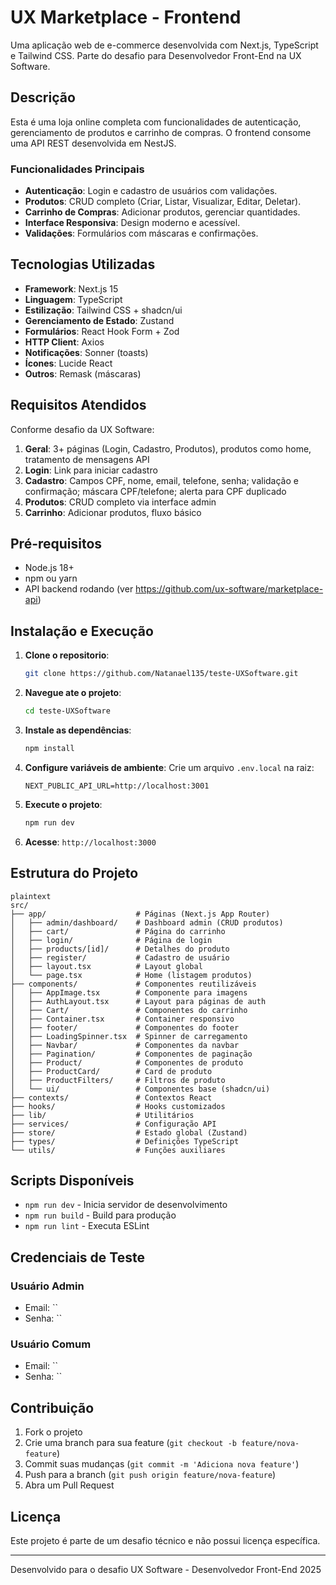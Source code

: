 # UX Marketplace - Frontend

Uma aplicação web de e-commerce desenvolvida com Next.js, TypeScript e Tailwind CSS. Parte do desafio para Desenvolvedor Front-End na UX Software.

## Descrição

Esta é uma loja online completa com funcionalidades de autenticação, gerenciamento de produtos e carrinho de compras. O frontend consome uma API REST desenvolvida em NestJS.

### Funcionalidades Principais

- **Autenticação**: Login e cadastro de usuários com validações.
- **Produtos**: CRUD completo (Criar, Listar, Visualizar, Editar, Deletar).
- **Carrinho de Compras**: Adicionar produtos, gerenciar quantidades.
- **Interface Responsiva**: Design moderno e acessível.
- **Validações**: Formulários com máscaras e confirmações.

## Tecnologias Utilizadas

- **Framework**: Next.js 15
- **Linguagem**: TypeScript
- **Estilização**: Tailwind CSS + shadcn/ui
- **Gerenciamento de Estado**: Zustand
- **Formulários**: React Hook Form + Zod
- **HTTP Client**: Axios
- **Notificações**: Sonner (toasts)
- **Ícones**: Lucide React
- **Outros**: Remask (máscaras)

## Requisitos Atendidos

Conforme desafio da UX Software:

1. **Geral**: 3+ páginas (Login, Cadastro, Produtos), produtos como home, tratamento de mensagens API
2. **Login**: Link para iniciar cadastro
3. **Cadastro**: Campos CPF, nome, email, telefone, senha; validação e confirmação; máscara CPF/telefone; alerta para CPF duplicado
4. **Produtos**: CRUD completo via interface admin
5. **Carrinho**: Adicionar produtos, fluxo básico

## Pré-requisitos

- Node.js 18+
- npm ou yarn
- API backend rodando (ver <https://github.com/ux-software/marketplace-api>)

## Instalação e Execução

1. **Clone o repositorio**:

   ```bash
   git clone https://github.com/Natanael135/teste-UXSoftware.git
   ```

2. **Navegue ate o projeto**:
   ```bash
   cd teste-UXSoftware
   ```

3. **Instale as dependências**:

   ```bash
   npm install
   ```

4. **Configure variáveis de ambiente**:
   Crie um arquivo `.env.local` na raiz:

   ```env
   NEXT_PUBLIC_API_URL=http://localhost:3001
   ```

5. **Execute o projeto**:

   ```bash
   npm run dev
   ```

6. **Acesse**: `http://localhost:3000`

## Estrutura do Projeto

```
plaintext
src/
├── app/                    # Páginas (Next.js App Router)
│   ├── admin/dashboard/    # Dashboard admin (CRUD produtos)
│   ├── cart/               # Página do carrinho
│   ├── login/              # Página de login
│   ├── products/[id]/      # Detalhes do produto
│   ├── register/           # Cadastro de usuário
│   ├── layout.tsx          # Layout global
│   └── page.tsx            # Home (listagem produtos)
├── components/             # Componentes reutilizáveis
│   ├── AppImage.tsx        # Componente para imagens
│   ├── AuthLayout.tsx      # Layout para páginas de auth
│   ├── Cart/               # Componentes do carrinho
│   ├── Container.tsx       # Container responsivo
│   ├── footer/             # Componentes do footer
│   ├── LoadingSpinner.tsx  # Spinner de carregamento
│   ├── Navbar/             # Componentes da navbar
│   ├── Pagination/         # Componentes de paginação
│   ├── Product/            # Componentes de produto
│   ├── ProductCard/        # Card de produto
│   ├── ProductFilters/     # Filtros de produto
│   └── ui/                 # Componentes base (shadcn/ui)
├── contexts/               # Contextos React
├── hooks/                  # Hooks customizados
├── lib/                    # Utilitários
├── services/               # Configuração API
├── store/                  # Estado global (Zustand)
├── types/                  # Definições TypeScript
└── utils/                  # Funções auxiliares
```

## Scripts Disponíveis

- `npm run dev` - Inicia servidor de desenvolvimento
- `npm run build` - Build para produção
- `npm run lint` - Executa ESLint

## Credenciais de Teste

### Usuário Admin

- Email: ``
- Senha: ``

### Usuário Comum

- Email: ``
- Senha: ``

## Contribuição

1. Fork o projeto
2. Crie uma branch para sua feature (`git checkout -b feature/nova-feature`)
3. Commit suas mudanças (`git commit -m 'Adiciona nova feature'`)
4. Push para a branch (`git push origin feature/nova-feature`)
5. Abra um Pull Request

## Licença

Este projeto é parte de um desafio técnico e não possui licença específica.

---
Desenvolvido para o desafio UX Software - Desenvolvedor Front-End 2025
